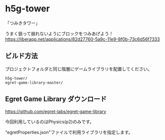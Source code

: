 # h5g-tower

「つみきタワー」

うまく狙って崩れないようにブロックをつみあげよう！
<https://liberapp.net/applications/82d27760-5a9c-11e9-8f0b-73c6d56f7333>

## ビルド方法

プロジェクトフォルダと同じ階層にゲームライブラリを配置してください。

```
h5g-tower/
egret-game-library-master/
```

## Egret Game Library ダウンロード
<https://github.com/egret-labs/egret-game-library>

今回利用しているのはPhysics(p2)のみです。

"egretProperties.json"ファイルで利用ライブラリを指定します。
